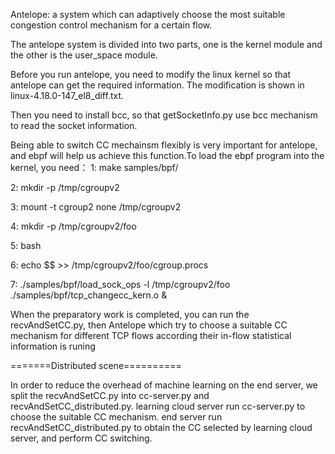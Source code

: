 Antelope: a system which can adaptively choose the most suitable congestion control mechanism for a certain flow. 

The antelope system is divided into two parts, one is the kernel module and the other is the user_space module.

Before you run antelope, you need to modify the linux kernel so that antelope can get the required information. The modification is shown in linux-4.18.0-147_el8_diff.txt.

Then you need to install bcc, so that getSocketInfo.py use bcc mechanism to read the socket information.

Being able to switch CC mechainsm flexibly is very important for antelope, and ebpf will help us achieve this function.To load the ebpf program into the kernel, you need：
  1: make samples/bpf/
  
  2: mkdir -p /tmp/cgroupv2
 
  3: mount -t cgroup2 none /tmp/cgroupv2
  
  4: mkdir -p /tmp/cgroupv2/foo
  
  5: bash
  
  6: echo $$ >> /tmp/cgroupv2/foo/cgroup.procs
  
  7: ./samples/bpf/load_sock_ops -l /tmp/cgroupv2/foo ./samples/bpf/tcp_changecc_kern.o &

When the preparatory work is completed, you can run the recvAndSetCC.py, then Antelope which try to choose a suitable CC mechanism for different TCP flows according their in-flow statistical information is runing


=======Distributed scene==========

In order to reduce the overhead of machine learning on the end server, we split the recvAndSetCC.py into cc-server.py and recvAndSetCC_distributed.py. learning cloud server run cc-server.py to choose the suitable CC mechanism. end server run recvAndSetCC_distributed.py to obtain the CC selected by learning cloud server, and perform CC switching.
